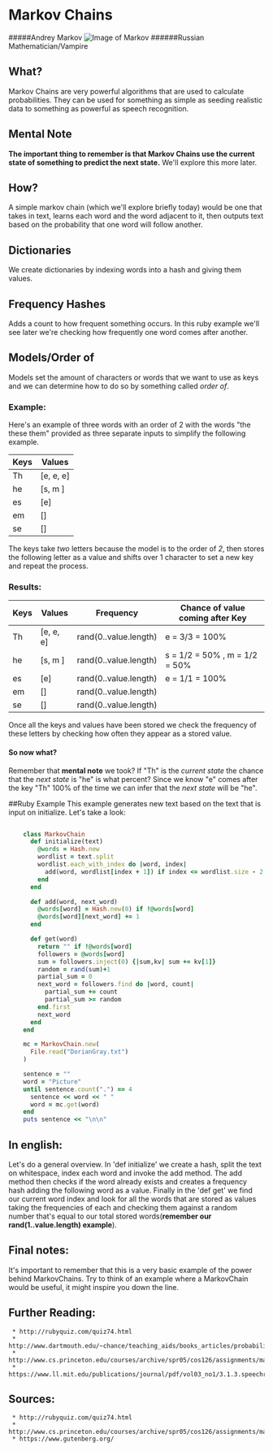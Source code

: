 # Markov Chains

#####Andrey Markov
![Image of Markov](http://www.satoconor.com/Portals/2/N89Markov.jpg)
######Russian Mathematician/Vampire 


## What?
   Markov Chains are very powerful algorithms that are used to calculate probabilities. They can be used for something as simple as seeding realistic data to something as powerful as speech recognition. 

## Mental Note
  **The important thing to remember is that Markov Chains use the current state of something to predict the next state.** We'll explore this more later.

## How?
   A simple markov chain (which we'll explore briefly today) would be one that takes in text, learns each word and the word adjacent to it, then outputs text based on the probability that one word will follow another.

## Dictionaries
   We create dictionaries by indexing words into a hash and giving them values.

## Frequency Hashes
   Adds a count to how frequent something occurs. In this ruby example we'll see later we're checking how frequently one word comes after another. 

## Models/Order of
   Models set the amount of characters or words that we want to use as keys and we can determine how to do so by something called *order of*. 

### Example:
   Here's an example of three words with an order of 2 with the words "the these them" provided as three separate inputs to simplify the following example.
   
|     Keys      |    Values     |   
| ------------- | ------------- | 
|      Th       | [e, e, e]     |
|      he       | [s, m ]       |
|      es       | [e]           | 
|      em       | []            |
|      se       | []            |

  The keys take *two* letters because the model is to the order of *2*, then stores the following letter as a value and shifts over 1 character to set a new key and repeat the process.


### Results:

|     Keys      |    Values     |   Frequency          | Chance of value coming after Key | 
| ------------- | ------------- | -------------------  | -------------------------------- | 
|      Th       | [e, e, e]     | rand(0..value.length)|  e = 3/3 = 100%                  |   
|      he       | [s, m ]       | rand(0..value.length)|  s = 1/2 = 50% , m = 1/2 = 50%   |   
|      es       | [e]           | rand(0..value.length)|  e = 1/1 = 100%                  |
|      em       | []            | rand(0..value.length)|                                  | 
|      se       | []            | rand(0..value.length)|                                  |


   Once all the keys and values have been stored we check the frequency of these letters by checking how often they appear as a stored value. 

#### So now what?
   Remember that **mental note** we took? If "Th" is the *current state* the chance that the *next state* is "he" is what percent? Since we know "e" comes after the key "Th" 100% of the time we can infer that the *next state* will be "he".


 
##Ruby Example
   This example generates new text based on the text that is input on initialize. Let's take a look:
```ruby

    class MarkovChain
      def initialize(text)
        @words = Hash.new
        wordlist = text.split
        wordlist.each_with_index do |word, index|
          add(word, wordlist[index + 1]) if index <= wordlist.size - 2
        end
      end

      def add(word, next_word)
        @words[word] = Hash.new(0) if !@words[word]
        @words[word][next_word] += 1
      end

      def get(word)
        return "" if !@words[word]
        followers = @words[word]
        sum = followers.inject(0) {|sum,kv| sum += kv[1]}
        random = rand(sum)+1
        partial_sum = 0
        next_word = followers.find do |word, count|
          partial_sum += count
          partial_sum >= random
        end.first
        next_word
      end
    end

    mc = MarkovChain.new(
      File.read("DorianGray.txt")
    )

    sentence = ""
    word = "Picture"
    until sentence.count(".") == 4
      sentence << word << " "
      word = mc.get(word)
    end
    puts sentence << "\n\n"
```
## In english:
   Let's do a general overview. In 'def initialize' we create a hash, split the text on whitespace, index each word and invoke the add method. The add method then checks if the word already exists and creates a frequency hash adding the following word as a value. Finally in the 'def get' we find our current word index and look for all the words that are stored as values taking the frequencies of each and checking them against a random number that's equal to our total stored words(**remember our rand(1..value.length) example**).

## Final notes:
   It's important to remember that this is a very basic example of the power behind MarkovChains. Try to think of an example where a MarkovChain would be useful, it might inspire you down the line.

## Further Reading:
     * http://rubyquiz.com/quiz74.html    
     * http://www.dartmouth.edu/~chance/teaching_aids/books_articles/probability_book/Chapter11.pdf
     * http://www.cs.princeton.edu/courses/archive/spr05/cos126/assignments/markov.html
     * https://www.ll.mit.edu/publications/journal/pdf/vol03_no1/3.1.3.speechrecognition.pdf

## Sources:

     * http://rubyquiz.com/quiz74.html
     * http://www.cs.princeton.edu/courses/archive/spr05/cos126/assignments/markov.html
     * https://www.gutenberg.org/